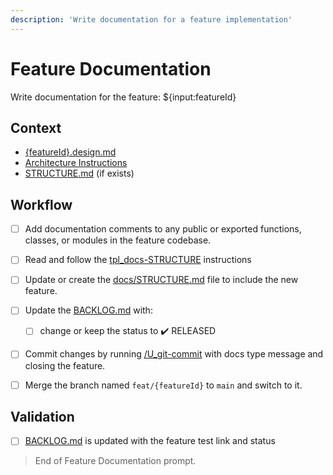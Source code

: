 ```yaml
---
description: 'Write documentation for a feature implementation'
---
```


# Feature Documentation

Write documentation for the feature: ${input:featureId}

## Context

- [{featureId}.design.md](/docs/feats/{featureId}.design.md)
- [Architecture Instructions](../instructions/bst_architecture.instructions.md)
- [STRUCTURE.md](/docs/STRUCTURE.md) (if exists)

## Workflow

- [ ] Add documentation comments to any public or exported functions, classes, or modules in the feature codebase.

- [ ] Read and follow the [tpl_docs-STRUCTURE](../instructions/tpl_docs-STRUCTURE.instructions.md) instructions

- [ ] Update or create the [docs/STRUCTURE.md](/docs/STRUCTURE.md) file to include the new feature.

- [ ] Update the [BACKLOG.md](/docs/BACKLOG.md) with:
  - [ ] change or keep the status to ✔️ RELEASED

- [ ] Commit changes by running [/U_git-commit](U_git-commit.prompt.md) with docs type message and closing the feature.

- [ ] Merge the branch named `feat/{featureId}` to `main` and switch to it.

## Validation

- [ ] [BACKLOG.md](/docs/BACKLOG.md) is updated with the feature test link and status

> End of Feature Documentation prompt.